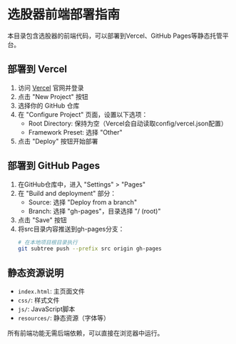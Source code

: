 # 选股器前端部署指南

本目录包含选股器的前端代码，可以部署到Vercel、GitHub Pages等静态托管平台。

## 部署到 Vercel

1. 访问 [Vercel](https://vercel.com) 官网并登录
2. 点击 "New Project" 按钮
3. 选择你的 GitHub 仓库
4. 在 "Configure Project" 页面，设置以下选项：
   - Root Directory: 保持为空（Vercel会自动读取config/vercel.json配置）
   - Framework Preset: 选择 "Other"
5. 点击 "Deploy" 按钮开始部署

## 部署到 GitHub Pages

1. 在GitHub仓库中，进入 "Settings" > "Pages"
2. 在 "Build and deployment" 部分：
   - Source: 选择 "Deploy from a branch"
   - Branch: 选择 "gh-pages"，目录选择 "/ (root)"
3. 点击 "Save" 按钮
4. 将src目录内容推送到gh-pages分支：
   ```bash
   # 在本地项目根目录执行
   git subtree push --prefix src origin gh-pages
   ```

## 静态资源说明

- `index.html`: 主页面文件
- `css/`: 样式文件
- `js/`: JavaScript脚本
- `resources/`: 静态资源（字体等）

所有前端功能无需后端依赖，可以直接在浏览器中运行。